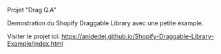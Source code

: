 Projet "Drag Q.A"

Demostration du Shopify Draggable Library avec une petite example.

Visiter le projet ici: https://anidedej.github.io/Shopify-Draggable-Library-Example/index.html